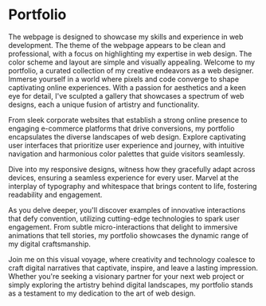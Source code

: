 # Portfolio
The webpage is designed to showcase my skills and experience in web development.  The theme of the webpage appears to be clean and professional, with a focus on highlighting my expertise in web design. The color scheme and layout are simple and visually appealing.
Welcome to my portfolio, a curated collection of my creative endeavors as a web designer. Immerse yourself in a world where pixels and code converge to shape captivating online experiences. With a passion for aesthetics and a keen eye for detail, I've sculpted a gallery that showcases a spectrum of web designs, each a unique fusion of artistry and functionality.

From sleek corporate websites that establish a strong online presence to engaging e-commerce platforms that drive conversions, my portfolio encapsulates the diverse landscapes of web design. Explore captivating user interfaces that prioritize user experience and journey, with intuitive navigation and harmonious color palettes that guide visitors seamlessly.

Dive into my responsive designs, witness how they gracefully adapt across devices, ensuring a seamless experience for every user. Marvel at the interplay of typography and whitespace that brings content to life, fostering readability and engagement.

As you delve deeper, you'll discover examples of innovative interactions that defy convention, utilizing cutting-edge technologies to spark user engagement. From subtle micro-interactions that delight to immersive animations that tell stories, my portfolio showcases the dynamic range of my digital craftsmanship.

Join me on this visual voyage, where creativity and technology coalesce to craft digital narratives that captivate, inspire, and leave a lasting impression. Whether you're seeking a visionary partner for your next web project or simply exploring the artistry behind digital landscapes, my portfolio stands as a testament to my dedication to the art of web design.
